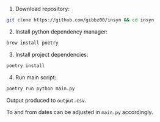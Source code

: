 1. Download repository:
```bash
git clone https://github.com/gibbz00/insyn && cd insyn
```

2. Install python dependency manager:
```bash
brew install poetry
```

3. Install project dependencies:
```bash
poetry install
```

4. Run main script:
```bash
poetry run python main.py
```

Output produced to `output.csv`.

To and from dates can be adjusted in `main.py` accordingly.
